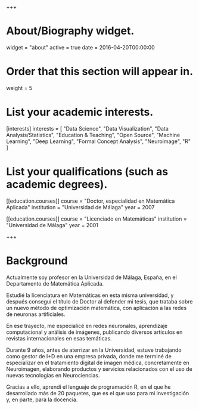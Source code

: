 +++
# About/Biography widget.
widget = "about"
active = true
date = 2016-04-20T00:00:00

# Order that this section will appear in.
weight = 5

# List your academic interests.
[interests]
  interests = [
    "Data Science",
    "Data Visualization",
    "Data Analysis/Statistics",
    "Education & Teaching",
    "Open Source",
    "Machine Learning",
    "Deep Learning",
    "Formal Concept Analysis",
    "Neuroimage",
    "R"
  ]

# List your qualifications (such as academic degrees).
[[education.courses]]
  course = "Doctor, especialidad en Matemática Aplicada"
  institution = "Universidad de Málaga"
  year = 2007

[[education.courses]]
  course = "Licenciado en Matemáticas"
  institution = "Universidad de Málaga"
  year = 2001

+++

# Background

Actualmente soy profesor en la Universidad de Málaga, España, en el Departamento de Matemática Aplicada. 

Estudié la licenciatura en Matemáticas en esta misma universidad, y después conseguí el título de Doctor al defender mi tesis, que trataba sobre un nuevo método de optimización matemática, con aplicación a las redes de neuronas artificiales.

En ese trayecto, me especialicé en redes neuronales, aprendizaje computacional y análisis de imágenes, publicando diversos artículos en revistas internacionales en esas temáticas.

Durante 9 años, antes de aterrizar en la Universidad, estuve trabajando como gestor de I+D en una empresa privada, donde me terminé de especializar en el tratamiento digital de imagen médica, concretamente en Neuroimagen, elaborando productos y servicios relacionados con el uso de nuevas tecnologías en Neurociencias.

Gracias a ello, aprendí el lenguaje de programación R, en el que he desarrollado más de 20 paquetes, que es el que uso para mi investigación y, en parte, para la docencia.


